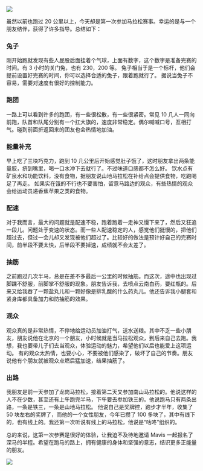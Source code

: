 ![](http://ww2.sinaimg.cn/large/61412e43gw1exnh99kroej20ih0ihdjg.jpg)

虽然以前也跑过 20 公里以上，今天却是第一次参加马拉松赛事。幸运的是与一个朋友结伴，获得了许多指导。总结如下：

### 兔子
刚开始跑就发现有些人屁股后面挂着个气球，上面有数字，这个数字是准备完赛的时间。有 3 小时的关门兔，也有 230，200 等。
兔子相当于是一个标杆，他们会提前设置好完赛的时间，你可以选择合适的兔子，跟着跑就行了。
据说当兔子不容易，需要对速度有很好的控制能力。

### 跑团
一路上可以看到许多的跑团，有一些很松散，有一些很紧密。常见 10 几人一同向前跑，队首和队尾分别有一个扛大旗的，速度非常稳定。偶尔喊喊口号，互相打气。碰到前面折返回来的团友也会热情地加油。

### 能量补充
早上吃了三块巧克力，跑到 10 几公里后开始感觉肚子饿了，这时朋友拿出两条能量胶，挤到嘴里，喝一口水冲下去就行了。不过味道口感都不怎么好。
饮水点有矿泉水和功能饮料，没有食物，据朋友说山地马拉松在补给点会提供食物，吃跑喝足了再走。
如果实在饿的不行也不要害怕，留意马路边的观众，有些热情的观众会给运动员递香蕉苹果之类的食物。

### 配速
对于我而言，最大的问题就是配速不稳，跑着跑着一走神又慢下来了，然后又狂追一段儿。问题处于变速的状态。而一些人配速稳定的人，感觉他们挺慢的，把他们超过去，但过一会儿却又发现被他们超过了。比较好的做法是预计好自己的完赛时间，前半段不要太快，后半段不要掉速，成绩就不会太差了。

### 抽筋
之前跑过几次半马，总是在差不多最后一公里的时候抽筋。而这次，途中也出现过脚踝不舒服，前脚掌不舒服的现象。朋友告诉我，去喷点云南白药，要红瓶的。后来又给我吞了一颗盐丸儿和一颗好像是排乳酸的什么药丸儿。他还告诉我小腿套和紧身库都具备加力和防抽筋的效果。

### 观众
观众真的是非常热情，不停地给运动员加油打气，送水送粮。其中不乏一些小朋友，朋友说他在北京的一个朋友，小时候就是当马拉松观众，到后来自己去跑。我想，我也要带儿子们去当观众，体验运动的魅力，希望他们以后也能爱上这项运动。
有的观众太热情，也要小心，不要被他们感染了，破坏了自己的节奏。朋友说他有个朋友就被观众点燃后猛加速，结果抽筋了。

### 出路
我朋友是前一天参加了龙岗马拉松，接着第二天又参加南山马拉松的。他说这样的人不在少数，甚至还有上午跑完半马，下午要去参加铁三的。他说跑马只有两条出路，一条是铁三，一条是山地马拉松。
他说自己是奖牌控，跑步才半年，收集了 50 块左右的奖牌了，而他的一个女性朋友，今年已攒了 100 多块了，其中有线下的，也有线上的。我还第一次听说有线上的马拉松，他说是“咕咚”组织的。

总的来说，这第一次参赛是很好的体验，让我迫不及待地邀请 Mavis 一起报名了深马的半程。希望在跑马的路上，拥有健康的身体和坚强的意志，结识更多正能量的朋友。

![](http://ww4.sinaimg.cn/large/61412e43gw1exnhc0ocryj20ih0ihaee.jpg)
